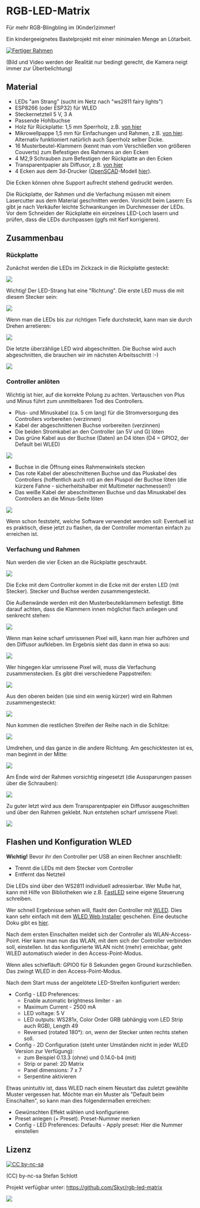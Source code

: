 # RGB-LED-Matrix

Für mehr RGB-Blingbling im (Kinder)zimmer!

Ein kindergeeignetes Bastelprojekt mit einer minimalen Menge an Lötarbeit.

[![Fertiger Rahmen](docs/14-preview.jpg)](docs/video.webm)

(Bild und Video werden der Realität nur bedingt gerecht, die Kamera neigt immer zur Überbelichtung)


## Material

* LEDs "am Strang" (sucht im Netz nach "ws2811 fairy lights")
* ESP8266 (oder ESP32) für WLED
* Steckernetzteil 5 V, 3 A
* Passende Hohlbuchse
* Holz für Rückplatte: 1,5 mm Sperrholz, z.B. [von hier](https://www.fliegerlandshop.de/webshop/product_info.php?products_id=738)
* Mikrowellpappe 1,5 mm für Einfachungen und Rahmen, z.B. [von hier](https://www.architekturbedarf.de/pappe-+-papier/wellpappe/mikrowellpappe-weiss_weiss).
  Alternativ funktioniert natürlich auch Sperrholz selber Dicke.
* 16 Musterbeutel-Klammern (kennt man vom Verschließen von größeren Couverts) zum Befestigen des Rahmens an den Ecken
* 4 M2,9 Schrauben zum Befestigen der Rückplatte an den Ecken
* Transparentpapier als Diffusor, z.B. [von hier](https://www.architekturbedarf.de/papiere-+-bloecke/skizzenrollen-transparent/zeichentransparentrolle-90-g_m_-33-cm-x-20-m)
* 4 Ecken aus dem 3d-Drucker ([OpenSCAD](https://openscad.org/)-Modell [hier](ecken.scad)).

Die Ecken können ohne Support aufrecht stehend gedruckt werden.

Die Rückplatte, der Rahmen und die Verfachung müssen mit einem Lasercutter aus dem Material geschnitten werden.
Vorsicht beim Lasern: Es gibt je nach Verkäufer leichte Schwankungen im Durchmesser der LEDs.
Vor dem Schneiden der Rückplatte ein einzelnes LED-Loch lasern und prüfen, dass die LEDs durchpassen
(ggfs mit Kerf korrigieren).


## Zusammenbau

### Rückplatte

Zunächst werden die LEDs im Zickzack in die Rückplatte gesteckt:

[![](docs/01-preview.jpg)](docs/01.jpg)

Wichtig! Der LED-Strang hat eine "Richtung". Die erste LED muss die mit diesem Stecker sein:

[![](docs/02-preview.jpg)](docs/02.jpg)

Wenn man die LEDs bis zur richtigen Tiefe durchsteckt, kann man sie durch Drehen arretieren:

[![](docs/03-preview.jpg)](docs/03.jpg)

Die letzte überzählige LED wird abgeschnitten. Die Buchse wird auch abgeschnitten, die brauchen wir im nächsten Arbeitsschritt :-)

[![](docs/04-preview.jpg)](docs/04.jpg)


### Controller anlöten

Wichtig ist hier, auf die korrekte Polung zu achten. 
Vertauschen von Plus und Minus führt zum unmittelbaren Tod des Controllers.

* Plus- und Minuskabel (ca. 5 cm lang) für die Stromversorgung des Controllers vorbereiten (verzinnen)
* Kabel der abgeschnittenen Buchse vorbereiten (verzinnen)
* Die beiden Stromkabel an den Controller (an 5V und G) löten
* Das grüne Kabel aus der Buchse (Daten) an D4 löten (D4 = GPIO2, der Default bei WLED)

[![](docs/05-preview.jpg)](docs/05.jpg)

* Buchse in die Öffnung eines Rahmenwinkels stecken
* Das rote Kabel der abeschnittenen Buchse und das Pluskabel des Controllers (hoffentlich auch rot) an den Pluspol
  der Buchse löten (die kürzere Fahne - sicherheitshalber mit Multimeter nachmessen!)
* Das weiße Kabel der abeschnittenen Buchse und das Minuskabel des Controllers an die Minus-Seite löten

[![](docs/06-preview.jpg)](docs/06.jpg)


Wenn schon feststeht, welche Software verwendet werden soll:
Eventuell ist es praktisch, diese jetzt zu flashen, da der Controller momentan einfach zu erreichen ist.


### Verfachung und Rahmen

Nun werden die vier Ecken an die Rückplatte geschraubt.

[![](docs/07-preview.jpg)](docs/07.jpg)

Die Ecke mit dem Controller kommt in die Ecke mit der ersten LED (mit Stecker).
Stecker und Buchse werden zusammengesteckt.

Die Außenwände werden mit den Musterbeutelklammern befestigt.
Bitte darauf achten, dass die Klammern innen möglichst flach anliegen und senkrecht stehen:

[![](docs/08-preview.jpg)](docs/08.jpg)

Wenn man keine scharf umrissenen Pixel will, kann man hier aufhören und
den Diffusor aufkleben. Im Ergebnis sieht das dann in etwa so aus:

[![](docs/15-preview.jpg)](docs/15.jpg)

Wer hingegen klar umrissene Pixel will, muss die Verfachung zusammenstecken.
Es gibt drei verschiedene Pappstreifen:

[![](docs/09-preview.jpg)](docs/09.jpg)

Aus den oberen beiden (sie sind ein wenig kürzer) wird ein Rahmen zusammengesteckt:

[![](docs/10-preview.jpg)](docs/10.jpg)

Nun kommen die restlichen Streifen der Reihe nach in die Schlitze:

[![](docs/11-preview.jpg)](docs/11.jpg)

Umdrehen, und das ganze in die andere Richtung.
Am geschicktesten ist es, man beginnt in der Mitte:

[![](docs/12-preview.jpg)](docs/12.jpg)

Am Ende wird der Rahmen vorsichtig eingesetzt (die Aussparungen passen über die Schrauben):

[![](docs/13-preview.jpg)](docs/13.jpg)

Zu guter letzt wird aus dem Transparentpapier ein Diffusor ausgeschnitten und über den Rahmen geklebt.
Nun entstehen scharf umrissene Pixel:

[![](docs/14-preview.jpg)](docs/14.jpg)


## Flashen und Konfiguration WLED

**Wichtig!** Bevor ihr den Controller per USB an einen Rechner anschließt:

* Trennt die LEDs mit dem Stecker vom Controller
* Entfernt das Netzteil

Die LEDs sind über den WS2811 individuell adressierbar.
Wer Muße hat, kann mit Hilfe von Bibliotheken wie z.B. [FastLED](https://fastled.io/) seine eigene Steuerung schreiben.

Wer schnell Ergebnisse sehen will, flasht den Controller mit [WLED](https://kno.wled.ge/basics/install-binary/).
Dies kann sehr einfach mit dem [WLED Web Installer](https://install.wled.me/) geschehen.
Eine deutsche Doku gibt es [hier](https://github.com/Aircoookie/WLED-wiki-DE/wiki).

Nach dem ersten Einschalten meldet sich der Controller als WLAN-Access-Point.
Hier kann man nun das WLAN, mit dem sich der Controller verbinden soll, einstellen.
Ist das konfigurierte WLAN nicht (mehr) erreichbar, geht WLED automatisch wieder in den Access-Point-Modus.

Wenn alles schiefläuft: GPIO0 für 8 Sekunden gegen Ground kurzschließen.
Das zwingt WLED in den Access-Point-Modus.

Nach dem Start muss der angelötete LED-Streifen konfiguriert werden:

* Config - LED Preferences:
  * Enable automatic brightness limiter - an
  * Maximum Current - 2500 mA
  * LED voltage: 5 V
  * LED outputs: WS281x, Color Order GRB (abhängig vom LED Strip auch RGB), Length 49
  * Reversed (rotated 180°): on, wenn der Stecker unten rechts stehen soll.
* Config - 2D Configuration (steht unter Umständen nicht in jeder WLED Version zur Verfügung):
  * zum Beispiel 0.13.3 (ohne) und  0.14.0-b4 (mit)
  * Strip or panel: 2D Matrix
  * Panel dimensions: 7 x 7
  * Serpentine aktivieren

Etwas unintuitiv ist, dass WLED nach einem Neustart das zuletzt gewählte Muster vergessen hat.
Möchte man ein Muster als "Default beim Einschalten", so kann man dies folgendermaßen erreichen:

* Gewünschten Effekt wählen und konfigurieren
* Preset anlegen (+ Preset). Preset-Nummer merken
* Config - LED Preferences: Defaults - Apply preset: Hier die Nummer einstellen


## Lizenz

[![CC by-nc-sa](docs/by-nc-sa.eu.png)](https://creativecommons.org/licenses/by-nc-sa/4.0/)

(CC) by-nc-sa Stefan Schlott

Projekt verfügbar unter: https://github.com/Skyr/rgb-led-matrix

![](docs/project-qrcode.png)

